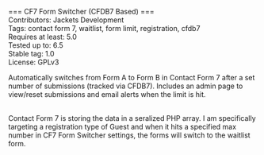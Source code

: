 === CF7 Form Switcher (CFDB7 Based) ===<br/>
Contributors: Jackets Development<br/>
Tags: contact form 7, waitlist, form limit, registration, cfdb7<br/>
Requires at least: 5.0<br/>
Tested up to: 6.5<br/>
Stable tag: 1.0<br/>
License: GPLv3<br/>

Automatically switches from Form A to Form B in Contact Form 7 after a set number of submissions (tracked via CFDB7). Includes an admin page to view/reset submissions and email alerts when the limit is hit.<br/><br/>

Contact Form 7 is storing the data in a seralized PHP array. I am specifically targeting a registration type of Guest and when it hits a specified max number in CF7 Form Switcher settings, the forms will switch to the waitlist form.
